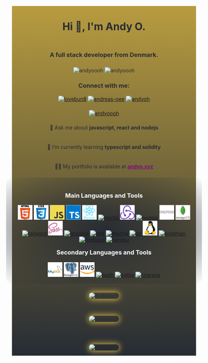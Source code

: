 <div align="center" style='color: #272C34; background: linear-gradient(#E3BD43 -30%, #272C34); width: 100%; display: flex; flex-direction: column; justify-content: center; align-items: center; gap: 0.5rem'>

<h1 align="center">Hi 👋, I'm Andy O.</h1>
<h3 align="center" style='margin-bottom: 1rem'>A full stack developer from Denmark.</h3>

<!-- Profile views counter -->
<!-- https://github.com/antonkomarev/github-profile-views-counter -->
<div>
<span> <img src="https://komarev.com/ghpvc/?username=andyoooh&label=Profile%20views&color=0e75b6&style=flat?" alt="andyoooh" /> </span>
<span align="center"> <img src="https://komarev.com/ghpvc/?username=andyoooh&label=Profile%20views&color=0e75b6&style=flat?" alt="andyoooh" /> </span>
<div>

<!-- Connect -->
<h3 >Connect with me:</h3>
<p>
<a href="https://twitter.com/lovebun8" target="blank"><img align="center" src="https://raw.githubusercontent.com/rahuldkjain/github-profile-readme-generator/master/src/images/icons/Social/twitter.svg" alt="lovebun8" height="30" width="40" /></a>
<a href="https://linkedin.com/in/andreas-oee" target="blank"><img align="center" src="https://raw.githubusercontent.com/rahuldkjain/github-profile-readme-generator/master/src/images/icons/Social/linked-in-alt.svg" alt="andreas-oee" height="30" width="40" /></a>
<a href="https://stackoverflow.com/users/andyoh" target="blank"><img align="center" src="https://raw.githubusercontent.com/rahuldkjain/github-profile-readme-generator/master/src/images/icons/Social/stack-overflow.svg" alt="andyoh" height="30" width="40" /></a>
</div>
</div>

<!-- Trophies, set columns/rows and theme -->
<!-- https://github.com/ryo-ma/github-profile-trophy -->
<div style='margin: 0 2rem' ><a href="https://github.com/ryo-ma/github-profile-trophy"><img src="https://github-profile-trophy.vercel.app/?username=andyoooh&theme=onedark&column=-1" alt="andyoooh" /></a></div>

💬 Ask me about **javascript, react and nodejs**

🌱 I’m currently learning **typescript and solidity**

👨‍💻 My portfolio is available at <a href="https://www.andyo.xyz/" target="_blank" rel="noreferrer" style='color: purple; font-weight: 600'>andyo.xyz</a>


<!-- Languages and tools -->
<!-- <div style='background: #E3BD43; border-radius: 1rem; padding: 1rem; margin-bottom: 1rem'> -->
<!-- <div style='background: linear-gradient(#272C34, #E3BD43); border-radius: 1rem; padding: 1rem; margin-bottom: 1rem'> -->
<div style='width: 100%; background: radial-gradient(#272C34, transparent); border-radius: 1rem; padding: 1rem; margin-bottom: 1rem'>
<h3 style='color: #FFFFFF'>Main Languages and Tools</h3>
<a href="https://www.w3.org/html/" target="_blank" rel="noreferrer"> <img src="https://raw.githubusercontent.com/devicons/devicon/master/icons/html5/html5-original-wordmark.svg" alt="html5" width="40" height="40"/> 
</a> 
<a href="https://www.w3schools.com/css/" target="_blank" rel="noreferrer"> <img src="https://raw.githubusercontent.com/devicons/devicon/master/icons/css3/css3-original-wordmark.svg" alt="css3" width="40" height="40"/> </a>
<a href="https://developer.mozilla.org/en-US/docs/Web/JavaScript" target="_blank" rel="noreferrer"> <img src="https://raw.githubusercontent.com/devicons/devicon/master/icons/javascript/javascript-original.svg" alt="javascript" width="40" height="40"/> 
</a>
<a href="https://www.typescriptlang.org/" target="_blank" rel="noreferrer"> <img src="https://raw.githubusercontent.com/devicons/devicon/master/icons/typescript/typescript-original.svg" alt="typescript" width="40" height="40"/> 
</a>
<a href="https://reactjs.org/" target="_blank" rel="noreferrer"> <img src="https://raw.githubusercontent.com/devicons/devicon/master/icons/react/react-original-wordmark.svg" alt="react" width="40" height="40"/> 
</a> 
<a href="https://nextjs.org/" target="_blank" rel="noreferrer"> <img src="https://cdn.worldvectorlogo.com/logos/nextjs-2.svg" alt="nextjs" width="40" height="40"/> 
</a>
<a href="https://redux.js.org" target="_blank" rel="noreferrer"> <img src="https://raw.githubusercontent.com/devicons/devicon/master/icons/redux/redux-original.svg" alt="redux" width="40" height="40"/> 
<!-- <a href="https://nodejs.org" target="_blank" rel="noreferrer"> <img src="https://raw.githubusercontent.com/devicons/devicon/master/icons/nodejs/nodejs-original-wordmark.svg" alt="nodejs" width="40" height="40"/> 
</a>  -->
<a href="https://nodejs.org" target="_blank" rel="noreferrer"> <img src="https://nodejs.org/static/images/logo.svg" alt="nodejs" width="40" height="40"/> 
</a>
<a href="https://expressjs.com" target="_blank" rel="noreferrer"> <img src="https://raw.githubusercontent.com/devicons/devicon/master/icons/express/express-original-wordmark.svg" alt="express" width="40" height="40"/> 
</a>
<a href="https://www.mongodb.com/" target="_blank" rel="noreferrer"> <img src="https://raw.githubusercontent.com/devicons/devicon/master/icons/mongodb/mongodb-original-wordmark.svg" alt="mongodb" width="40" height="40"/> 
</a>
<br>
<a href="https://tailwindcss.com/" target="_blank" rel="noreferrer"> <img src="https://www.vectorlogo.zone/logos/tailwindcss/tailwindcss-icon.svg" alt="tailwind" width="40" height="40"/> 
</a>
</a> 
<a href="https://sass-lang.com" target="_blank" rel="noreferrer"> <img src="https://raw.githubusercontent.com/devicons/devicon/master/icons/sass/sass-original.svg" alt="sass" width="40" height="40"/> 
</a>
<a href="https://graphql.org" target="_blank" rel="noreferrer"> <img src="https://www.vectorlogo.zone/logos/graphql/graphql-icon.svg" alt="graphql" width="40" height="40"/> 
</a> 
<a href="https://jestjs.io" target="_blank" rel="noreferrer"> <img src="https://www.vectorlogo.zone/logos/jestjsio/jestjsio-icon.svg" alt="jest" width="40" height="40"/> 
</a> 
<a href="https://mochajs.org" target="_blank" rel="noreferrer"> <img src="https://www.vectorlogo.zone/logos/mochajs/mochajs-icon.svg" alt="mocha" width="40" height="40"/> 
</a>
<a href="https://git-scm.com/" target="_blank" rel="noreferrer"> <img src="https://www.vectorlogo.zone/logos/git-scm/git-scm-icon.svg" alt="git" width="40" height="40"/> 
</a>
<a href="https://www.linux.org/" target="_blank" rel="noreferrer"> <img src="https://raw.githubusercontent.com/devicons/devicon/master/icons/linux/linux-original.svg" alt="linux" width="40" height="40"/> 
</a> 
<a href="https://postman.com" target="_blank" rel="noreferrer"> <img src="https://www.vectorlogo.zone/logos/getpostman/getpostman-icon.svg" alt="postman" width="40" height="40"/> 
</a>
<a href="https://firebase.google.com/" target="_blank" rel="noreferrer"> <img src="https://www.vectorlogo.zone/logos/firebase/firebase-icon.svg" alt="firebase" width="40" height="40"/> 
</a>
<a href="https://heroku.com" target="_blank" rel="noreferrer"> <img src="https://www.vectorlogo.zone/logos/heroku/heroku-icon.svg" alt="heroku" width="40" height="40"/> 
</a>
 
 


<h3 style='color: #FFFFFF; margin-top: 1rem'>Secondary Languages and Tools</h3>
<a href="https://www.mysql.com/" target="_blank" rel="noreferrer"> <img src="https://raw.githubusercontent.com/devicons/devicon/master/icons/mysql/mysql-original-wordmark.svg" alt="mysql" width="40" height="40"/> 
</a> 
<a href="https://www.postgresql.org" target="_blank" rel="noreferrer"> <img src="https://raw.githubusercontent.com/devicons/devicon/master/icons/postgresql/postgresql-original-wordmark.svg" alt="postgresql" width="40" height="40"/> 
</a>
<a href="https://aws.amazon.com" target="_blank" rel="noreferrer"> <img src="https://raw.githubusercontent.com/devicons/devicon/master/icons/amazonwebservices/amazonwebservices-original-wordmark.svg" alt="aws" width="40" height="40"/> 
</a>  
<a href="https://www.gnu.org/software/bash/" target="_blank" rel="noreferrer"> <img src="https://www.vectorlogo.zone/logos/gnu_bash/gnu_bash-icon.svg" alt="bash" width="40" height="40"/> 
</a>
<a href="https://www.sqlite.org/" target="_blank" rel="noreferrer"> <img src="https://www.vectorlogo.zone/logos/sqlite/sqlite-icon.svg" alt="sqlite" width="40" height="40"/> 
</a>
<a href="https://www.cypress.io" target="_blank" rel="noreferrer"> <img src="https://raw.githubusercontent.com/simple-icons/simple-icons/6e46ec1fc23b60c8fd0d2f2ff46db82e16dbd75f/icons/cypress.svg" alt="cypress" width="40" height="40"/> </a>





</div>



<!--readme stats from vercel, set theme (can find mathcing with trophies box) -->
<div style='display: flex; flex-direction: column; gap: 2rem'>
<span> <img src="https://github-readme-stats.vercel.app/api/top-langs?username=andyoooh&show_icons=true&locale=en&layout=compact&hide_border=true&theme=onedark" alt="andyoooh" 
style='border-radius: 1rem; box-shadow: 0 0 1rem 0.1rem #E3BD43'
/></span>

<span><img src="https://github-readme-stats.vercel.app/api?username=andyoooh&show_icons=true&locale=en&count_private=true&hide_border=true&theme=onedark" alt="andyoooh" style='border-radius: 1rem; box-shadow: 0 0 1rem 0.1rem #E3BD43' /></span>

<span><img align="center" src="https://github-readme-streak-stats.herokuapp.com/?user=andyoooh&hide_border=true&theme=onedark" alt="andyoooh" style='border-radius: 1rem; box-shadow: 0 0 1rem 0.1rem #E3BD43'/></span>
</div>

</div>
